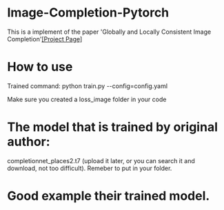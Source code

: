 # Image-Completion-Pytorch

This is a implement of the paper 'Globally and Locally Consistent Image Completion'[[Project Page]](http://hi.cs.waseda.ac.jp/~iizuka/projects/completion/en/)

# How to use
Trained command:
python train.py --config=config.yaml

Make sure you created a loss_image folder in your code

# The model that is trained by original author:
completionnet_places2.t7 (upload it later, or you can search it and download, not too difficult). Remeber to put in your folder.

# Good example their trained model.
